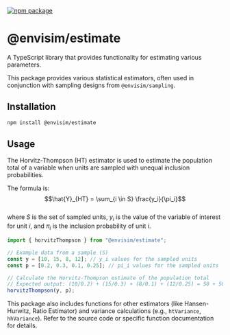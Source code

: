 [![npm package](https://img.shields.io/npm/v/@envisim/estimate?label=%40envisim%2Festimate)](https://npmjs.com/package/@envisim/estimate)

# @envisim/estimate

A TypeScript library that provides functionality for estimating various parameters.

This package provides various statistical estimators, often used in conjunction with sampling designs from `@envisim/sampling`.

## Installation

```bash
npm install @envisim/estimate
```

## Usage

The Horvitz-Thompson (HT) estimator is used to estimate the population total of a variable when units are sampled with unequal inclusion probabilities.

The formula is: \
$$\hat{Y}_{HT} = \sum_{i \in S} \frac{y_i}{\pi_i}$$ \
where $S$ is the set of sampled units, $y_i$ is the value of the variable of interest for unit $i$, and $\pi_i$ is the inclusion probability of unit $i$.

```typescript
import { horvitzThompson } from "@envisim/estimate";

// Example data from a sample (S)
const y = [10, 15, 8, 12]; // y_i values for the sampled units
const p = [0.2, 0.3, 0.1, 0.25]; // pi_i values for the sampled units

// Calculate the Horvitz-Thompson estimate of the population total
// Expected output: (10/0.2) + (15/0.3) + (8/0.1) + (12/0.25) = 50 + 50 + 80 + 48 = 228
horvitzThompson(y, p);
```

This package also includes functions for other estimators (like Hansen-Hurwitz, Ratio Estimator) and variance calculations (e.g., `htVariance`, `hhVariance`). Refer to the source code or specific function documentation for details.
